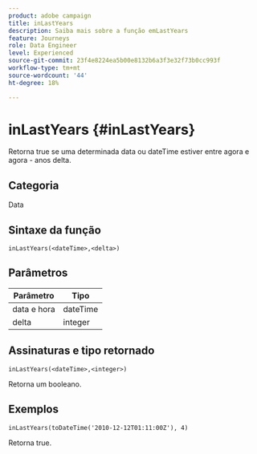 ```yaml
---
product: adobe campaign
title: inLastYears
description: Saiba mais sobre a função emLastYears
feature: Journeys
role: Data Engineer
level: Experienced
source-git-commit: 23f4e8224ea5b00e8132b6a3f3e32f73b0cc993f
workflow-type: tm+mt
source-wordcount: '44'
ht-degree: 18%

---
```


# inLastYears {#inLastYears}

Retorna true se uma determinada data ou dateTime estiver entre agora e agora - anos delta.

## Categoria

Data 

## Sintaxe da função

`inLastYears(<dateTime>,<delta>)`

## Parâmetros

| Parâmetro | Tipo |
|-----------|------------------|
| data e hora | dateTime |
| delta | integer |

## Assinaturas e tipo retornado

`inLastYears(<dateTime>,<integer>)`

Retorna um booleano.

## Exemplos

`inLastYears(toDateTime('2010-12-12T01:11:00Z'), 4)`

Retorna true.
